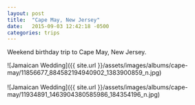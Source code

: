 ```yaml
---
layout: post
title:  "Cape May, New Jersey"
date:   2015-09-03 12:42:18 -0500
categories: trips
---
```

Weekend birthday trip to Cape May, New Jersey.

![Jamaican Wedding]({{ site.url }}/assets/images/albums/cape-may/11856677_884582194940902_1383900859_n.jpg)
<br/><br/>
![Jamaican Wedding]({{ site.url }}/assets/images/albums/cape-may/11934891_1463904380585986_184354196_n.jpg)
